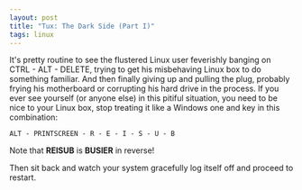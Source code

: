 ```yaml
--- 
layout: post
title: "Tux: The Dark Side (Part I)"
tags: linux
---
```


It's pretty routine to see the flustered Linux user feverishly banging on CTRL - ALT - DELETE,
trying to get his misbehaving Linux box to do something familiar. And then finally giving up and
pulling the plug, probably frying his motherboard or corrupting his hard drive in the process.
If you ever see yourself (or anyone else) in this pitiful situation, you need to be nice to your
Linux box, stop treating it like a Windows one and key in this combination:
 
`ALT - PRINTSCREEN - R - E - I - S - U - B`
 
Note that **REISUB** is **BUSIER** in reverse!
 
Then sit back and watch your system gracefully log itself off and proceed to restart.
